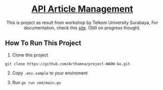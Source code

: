 <div align="center">
    <a href=""><h1 align="center">API Article Management</h1></a>

This is project as result from workshop by Telkom University Surabaya,
For documentation, check this [site](https://shocking-viburnum-4f3.notion.site/API-Article-Documentation-17a02e32cdb5802b978cf078d0edc22f?pvs=4).
(Still on progress though).
</div>

## How To Run This Project

1. Clone this project

```
git clone https://github.com/Arthamna/project-WAOW-Go.git
```

2. Copy `.env.sample` to your enviroment


3. Run `go run cmd/main.go`
